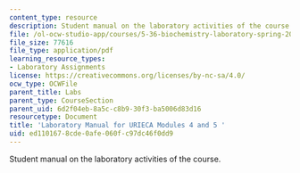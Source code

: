 ```yaml
---
content_type: resource
description: Student manual on the laboratory activities of the course.
file: /ol-ocw-studio-app/courses/5-36-biochemistry-laboratory-spring-2009/ed1101678cde0afe060fc97dc46f0dd9_tblfcntntsnlbove.pdf
file_size: 77616
file_type: application/pdf
learning_resource_types:
- Laboratory Assignments
license: https://creativecommons.org/licenses/by-nc-sa/4.0/
ocw_type: OCWFile
parent_title: Labs
parent_type: CourseSection
parent_uid: 6d2f04eb-8a5c-c8b9-30f3-ba5006d83d16
resourcetype: Document
title: 'Laboratory Manual for URIECA Modules 4 and 5 '
uid: ed110167-8cde-0afe-060f-c97dc46f0dd9
---
```

Student manual on the laboratory activities of the course.